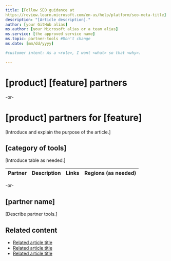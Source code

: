 ```yaml
---
title: [Follow SEO guidance at 
https://review.learn.microsoft.com/en-us/help/platform/seo-meta-title]
description: "[Article description]."
author: [your GitHub alias]
ms.author: [your Microsoft alias or a team alias]
ms.service: [the approved service name]
ms.topic: partner-tools #Don't change
ms.date: [mm/dd/yyyy]

#customer intent: As a <role>, I want <what> so that <why>.

---
```


<!-- --------------------------------------

- Use this template with pattern instructions for:

Partner Tools

- Before you sign off or merge:

Remove all comments except the customer intent.

- Feedback:

https://aka.ms/patterns-feedback

-->

# [product] [feature] partners

-or-

# [product] partners for [feature]

<!-- Required: Article headline - H1

Identify the product or service and the feature area
you are providing partner information about.

-->

[Introduce and explain the purpose of the article.]

<!-- Required: Introductory paragraphs (no heading)

Write a brief introduction that can help the user
determine whether the article is relevant for them
and to describe how the article might benefit them.

-->

## [category of tools]

[Introduce table as needed.]

| Partner | Description | Links | Regions (as needed) |
| ------- | ----------- | ----- | ------------------- |

-or-

## [partner name]

[Describe partner tools.]

<!-- Required: Partner tool descriptions - H2

In one or more H2 sections, either list partners for
a product or service or describe offerings from
a partner.

Include partner name and logo, a description, links,
and region availability, if it applies.

-->

## Related content

- [Related article title](link.md)
- [Related article title](link.md)
- [Related article title](link.md)

<!-- Optional: Related content - H2

Consider including a "Related content" H2 section that 
lists links to 1 to 3 articles the user might find helpful.

-->

<!--

Remove all comments except the customer intent
before you sign off or merge to the main branch.

-->
